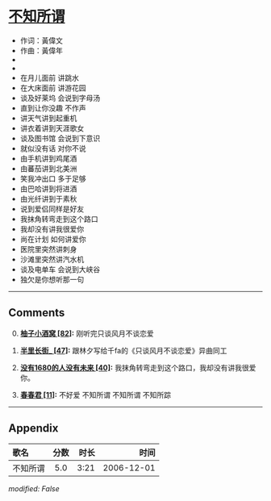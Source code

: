 # [不知所谓](https://music.163.com/song?id=65698)

* 作词：黃偉文
* 作曲：黃偉年
*
*
* 在月儿面前 讲跳水
* 在大床面前 讲游花园
* 谈及好莱坞 会说到字母汤
* 直到让你没趣 不作声
* 讲天气讲到起重机
* 讲衣着讲到天涯歌女
* 谈及图书馆 会说到下意识
* 就似没有话 对你不说
* 由手机讲到鸡尾酒
* 由蕃茄讲到北美洲
* 笑我冲出口 多于足够
* 由巴哈讲到将进酒
* 由光纤讲到于素秋
* 说到爱侣同样是好友
* 我抹角转弯走到这个路口
* 我却没有讲我很爱你
* 尚在计划 如何讲爱你
* 医院里突然讲刺身
* 沙滩里突然讲汽水机
* 谈及电单车 会说到大峡谷
* 独欠是你想听那一句


---

## Comments
0. **[柚子小酒窝 \[82\]](https://music.163.com/#/user/home?id=20184873):** 刚听完只谈风月不谈恋爱

1. **[半里长街_ \[47\]](https://music.163.com/#/user/home?id=34203295):** 跟林夕写给千fa的《只谈风月不谈恋爱》异曲同工

2. **[没有1680的人没有未来 \[40\]](https://music.163.com/#/user/home?id=2853373):** 我抹角转弯走到这个路口，我却没有讲我很爱你。

3. **[春春君 \[11\]](https://music.163.com/#/user/home?id=29892172):** 不好爱  不知所谓  不知所谓  不知所踪



---

## Appendix

|歌名|分数|时长|时间|
|:---|:---:|---:|---:|
|不知所谓|5.0|3:21|2006-12-01

*modified: False*